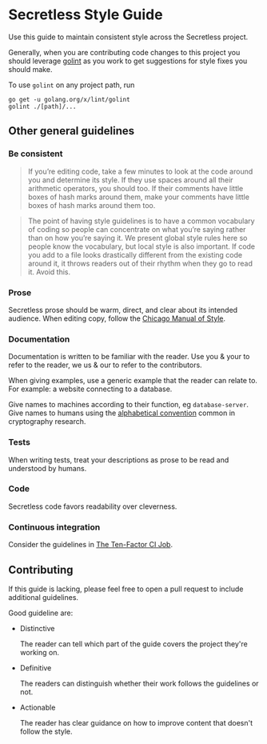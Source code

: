 # Secretless Style Guide

Use this guide to maintain consistent style across the Secretless project.

Generally, when you are contributing code changes to this project you should
leverage [golint][golint] as you work to get suggestions for style fixes you
should make.

To use `golint` on any project path, run
```
go get -u golang.org/x/lint/golint
golint ./[path]/...
```

## Other general guidelines

### Be consistent

> If you’re editing code, take a few minutes to look at the code
> around you and determine its style. If they use spaces around all
> their arithmetic operators, you should too. If their comments have
> little boxes of hash marks around them, make your comments have
> little boxes of hash marks around them too.

> The point of having style guidelines is to have a common vocabulary
> of coding so people can concentrate on what you’re saying rather
> than on how you’re saying it. We present global style rules here so
> people know the vocabulary, but local style is also important. If
> code you add to a file looks drastically different from the existing
> code around it, it throws readers out of their rhythm when they go
> to read it. Avoid this.

### Prose

Secretless prose should be warm, direct, and clear about its intended
audience. When editing copy, follow the [Chicago Manual of
Style][cmos].

### Documentation

Documentation is written to be familiar with the reader. Use you & your to refer
to the reader, we us & our to refer to the contributors.

When giving examples, use a generic example that the reader can relate
to. For example: a website connecting to a database.

Give names to machines according to their function, eg
`database-server`. Give names to humans using the [alphabetical
convention][names] common in cryptography research.

### Tests

When writing tests, treat your descriptions as prose to be read and understood
by humans.

### Code

Secretless code favors readability over cleverness.

### Continuous integration

Consider the guidelines in [The Ten-Factor CI Job][10factor].

[cmos]: http://www.chicagomanualofstyle.org/home.html
[names]: https://en.wikipedia.org/wiki/Alice_and_Bob#Cast_of_characters
[10factor]: http://www.10factor.ci/
[golint]: https://github.com/golang/lint

## Contributing

If this guide is lacking, please feel free to open a pull request to
include additional guidelines.

Good guideline are:

* Distinctive

  The reader can tell which part of the guide covers the project
  they're working on.

* Definitive

  The readers can distinguish whether their work follows the
  guidelines or not.

* Actionable

  The reader has clear guidance on how to improve content that doesn't
  follow the style.

